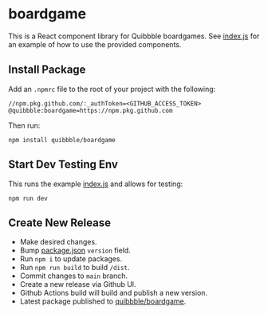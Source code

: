 # boardgame

This is a React component library for Quibbble boardgames. See [index.js](./src/index.js) for an example of how to use the provided components. 

## Install Package

Add an `.npmrc` file to the root of your project with the following:

```
//npm.pkg.github.com/:_authToken=<GITHUB_ACCESS_TOKEN>
@quibbble:boardgame=https://npm.pkg.github.com
```

Then run:

```
npm install quibbble/boardgame
```

## Start Dev Testing Env

This runs the example [index.js](./src/index.js) and allows for testing:

```
npm run dev
```

## Create New Release

- Make desired changes.
- Bump [package.json](package.json) `version` field.
- Run `npm i` to update packages.
- Run `npm run build` to build `/dist`.
- Commit changes to `main` branch.
- Create a new release via Github UI.
- Github Actions build will build and publish a new version.
- Latest package published to [quibbble/boardgame](https://github.com/quibbble/boardgame/pkgs/npm/boardgame).
